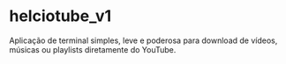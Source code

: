 # helciotube_v1
Aplicação de terminal simples, leve e poderosa para download de vídeos, músicas ou playlists diretamente do YouTube.
